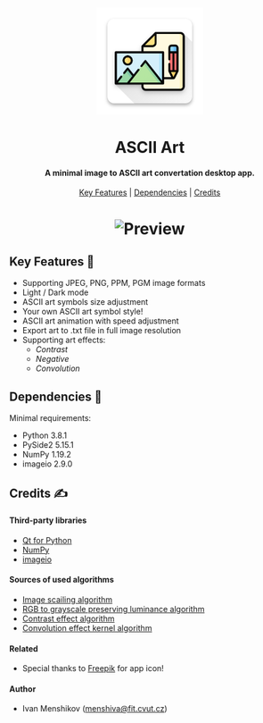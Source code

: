 <dl>
    <h1 align="center">
        <img src="./img/logo.png" alt="ASCII Art" width="192">
        <br><br>ASCII Art<br>
    </h1>
    <h4 align="center">A minimal image to ASCII art convertation desktop app.</h4>
    <p align="center">
        <a href="#key-features-">Key Features</a> |
        <a href="#dependencies-">Dependencies</a> |
        <a href="#credits-">Credits</a>
    </p>
    <h1 align="center">
        <img src="https://raw.githubusercontent.com/amitmerchant1990/electron-markdownify/master/app/img/markdownify.gif" alt="Preview">
    </h1>
</dl>

## Key Features 🍪

* Supporting JPEG, PNG, PPM, PGM image formats
* Light / Dark mode
* ASCII art symbols size adjustment
* Your own ASCII art symbol style!
* ASCII art animation with speed adjustment
* Export art to .txt file in full image resolution
* Supporting art effects:
  - _Contrast_
  - _Negative_
  - _Convolution_

## Dependencies 🧬

Minimal requirements:
* Python 3.8.1
* PySide2 5.15.1
* NumPy 1.19.2
* imageio 2.9.0

## Credits ✍

#### Third-party libraries
* [Qt for Python](https://wiki.qt.io/Qt_for_Python)
* [NumPy](https://numpy.org/)
* [imageio](https://imageio.github.io/)

#### Sources of used algorithms
* [Image scailing algorithm](https://en.wikipedia.org/wiki/Image_scaling#Nearest-neighbor_interpolation)
* [RGB to grayscale preserving luminance algorithm](https://en.wikipedia.org/wiki/Grayscale#Colorimetric_(perceptual_luminance-preserving)_conversion_to_grayscale)
* [Contrast effect algorithm](https://en.wikipedia.org/wiki/Contrast_(vision))
* [Convolution effect kernel algorithm](https://setosa.io/ev/image-kernels/)

#### Related
* Special thanks to [Freepik](https://www.flaticon.com/authors/freepik) for app icon!

#### Author
* Ivan Menshikov (menshiva@fit.cvut.cz)